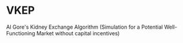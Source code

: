 # VKEP
Al Gore's Kidney Exchange Algorithm (Simulation for a Potential Well-Functioning Market without capital incentives)
